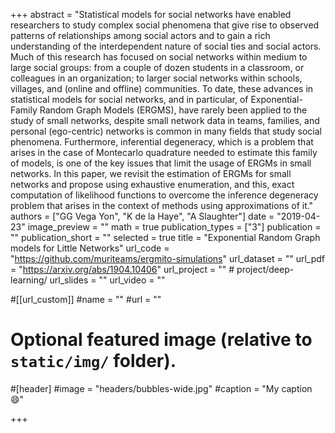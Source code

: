 +++
abstract = "Statistical models for social networks have enabled researchers to study complex social phenomena that give rise to observed patterns of relationships among social actors and to gain a rich understanding of the interdependent nature of social ties and social actors. Much of this research has focused on social networks within medium to large social groups: from a couple of dozen students in a classroom, or colleagues in an organization; to larger social networks within schools, villages, and (online and offline) communities. To date, these advances in statistical models for social networks, and in particular, of Exponential-Family Random Graph Models (ERGMS), have rarely been applied to the study of small networks, despite small network data in teams, families, and personal (ego-centric) networks is common in many fields that study social phenomena. Furthermore, inferential degeneracy, which is a problem that arises in the case of Montecarlo quadrature needed to estimate this family of models, is one of the key issues that limit the usage of ERGMs in small networks. In this paper, we revisit the estimation of ERGMs for small networks and propose using exhaustive enumeration, and this, exact computation of likelihood functions to overcome the inference degeneracy problem that arises in the context of methods using approximations of it."
authors = ["GG Vega Yon", "K de la Haye", "A Slaughter"]
date = "2019-04-23"
image_preview = ""
math = true
publication_types = ["3"]
publication = ""
publication_short = ""
selected = true
title = "Exponential Random Graph models for Little Networks"
url_code = "https://github.com/muriteams/ergmito-simulations"
url_dataset = ""
url_pdf = "https://arxiv.org/abs/1904.10406"
url_project = "" # project/deep-learning/
url_slides = ""
url_video = ""

#[[url_custom]]
#name = ""
#url = ""

# Optional featured image (relative to `static/img/` folder).
#[header]
#image = "headers/bubbles-wide.jpg"
#caption = "My caption :smile:"

+++
